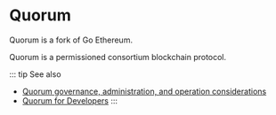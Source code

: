 # Quorum

Quorum is a fork of Go Ethereum.

Quorum is a permissioned consortium blockchain protocol.

::: tip See also
* [Quorum governance, administration, and operation considerations](/key-concepts/quorum-considerations)
* [Quorum for Developers](https://www.goquorum.com/developers)
:::